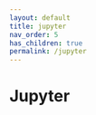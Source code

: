 ```yaml
---
layout: default
title: jupyter
nav_order: 5
has_children: true
permalink: /jupyter
---
```


# Jupyter
